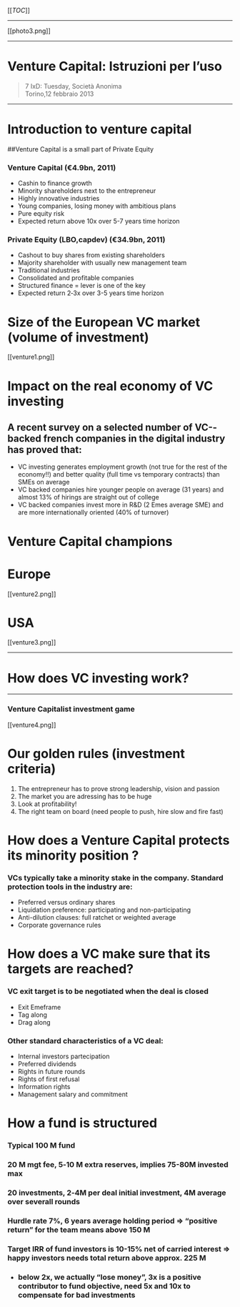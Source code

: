 [[_TOC_]]
***
[[photo3.png]]


***
# Venture Capital:	Istruzioni per l’uso	
> 7 IxD: Tuesday, Società Anonima	
> Torino,12 febbraio 2013

***
# Introduction to venture capital

##Venture Capital is a small part of Private Equity	

### Venture Capital (€4.9bn, 2011)	

* Cashin to finance growth	
* Minority shareholders next to the	 entrepreneur	
* Highly innovative industries
* Young companies, losing money	with ambitious plans		
* Pure equity risk
* Expected return above 10x      over	5-­7 years	time	horizon	

### Private Equity (LBO,capdev) (€34.9bn,	 2011)	
* Cashout to	 buy	shares from existing	shareholders	
* Majority shareholder with usually	 new	management team	
* Traditional industries
* Consolidated and profitable companies
* Structured finance = lever is one	of the key	
* Expected return	 2­‐3x	over 3-­5 years time horizon		

# Size of the	European VC market	(volume of	investment)	

[[venture1.png]]

# Impact on	the real economy of VC investing

## A recent survey on a selected number	 of VC-­‐backed french companies in the digital industry has proved that:	

* VC investing generates employment growth	(not true for the rest of the economy!!) and better quality (full time vs temporary contracts) than SMEs on average
* VC backed companies hire	 younger people	 on average (31 years) and almost 13% of hirings	 are straight out	of college		
* VC backed companies invest more in	R&D	(2 Emes average SME) and	are more internationally oriented	(40%	of turnover)	

# Venture Capital	champions

# Europe

[[venture2.png]]	

# USA

[[venture3.png]]	

***
# How does VC investing work?	

***
### Venture Capitalist investment game

[[venture4.png]]

# Our golden rules (investment criteria)
1. The entrepreneur has	to prove strong leadership,	vision and	passion	
2. The market you are adressing has to be huge	
3. Look at profitability!
4. The right team on board (need people to push, hire slow and fire fast)

# How does a Venture Capital protects its minority	position ?
### VCs typically take a minority stake in the company. Standard protection tools in the industry	are:

* Preferred versus ordinary shares
* Liquidation preference: participating and non-participating
* Anti-­dilution clauses: full ratchet	or weighted average
* Corporate governance rules	

# How does	a VC	make sure	that its targets are reached?	
### VC exit target is	to be negotiated	 when the deal is closed

* Exit Emeframe	
* Tag along	
* Drag along	
### Other standard characteristics of a VC deal:
* Internal investors partecipation
* Preferred dividends
* Rights in future rounds	
* Rights of first refusal	
* Information rights	
* Management salary and commitment

# How a fund is structured	

### Typical 100 M fund 
### 20 M	mgt fee, 5­‐10 M	extra reserves, implies 75-­80M invested max
### 20 investments,	2­‐4M	per deal initial investment, 4M average over	 severall rounds	
### Hurdle rate 7%,	6 years average	holding period	=> “positive return” for the	team	 means above 150 M	

### Target IRR of fund investors is 10-­15% net of carried interest    => happy investors needs total return above approx. 225 M	
* ### below 2x, we actually	 “lose money”, 3x is a positive contributor to fund objective, need 5x and 10x to compensate for bad investments
  	

  	

	
  	
  	